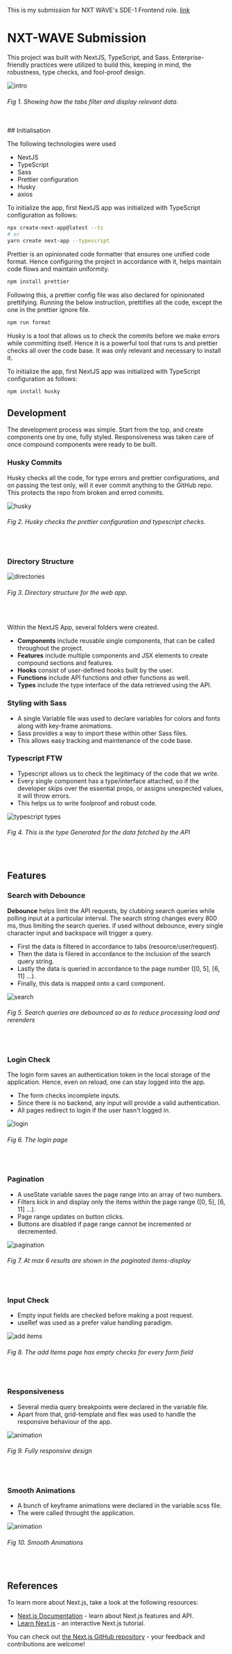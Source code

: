 This is my submission for NXT WAVE's SDE-1 Frontend role. [link](https://nxt-wave-eshaan.netlify.app/)

# NXT-WAVE Submission

This project was built with NextJS, TypeScript, and Sass. Enterprise-friendly practices were utilized to build this, keeping in mind, the robustness, type checks, and fool-proof design.

![intro](./images/tabs.gif)
<br/>
###### *Fig 1. Showing how the tabs filter and display relevant data.*
<br/>
## Initialisation

The following technologies were used

- NextJS
- TypeScript
- Sass
- Prettier configuration
- Husky
- axios

To initialize the app, first NextJS app was initialized with TypeScript configuration as follows:

```bash
npx create-next-app@latest --ts
# or
yarn create next-app --typescript
```

Prettier is an opinionated code formatter that ensures one unified code format. Hence configuring the project in accordance with it, helps maintain code flows and maintain uniformity.

```bash
npm install prettier
```

Following this, a prettier config file was also declared for opinionated prettifying. Running the below instruction, prettifies all the code, except the one in the prettier ignore file.

```bash
npm run format
```

Husky is a tool that allows us to check the commits before we make errors while committing itself. Hence it is a powerful tool that runs ts and prettier checks all over the code base. It was only relevant and necessary to install it.

To initialize the app, first NextJS app was initialized with TypeScript configuration as follows:

```bash
npm install husky
```

## Development

The development process was simple. Start from the top, and create components one by one, fully styled. Responsiveness was taken care of once compound components were ready to be built.

### Husky Commits

Husky checks all the code, for type errors and prettier configurations, and on passing the test only, will it ever commit anything to the GitHub repo. This protects the repo from broken and erred commits.

![husky](./images/husky.png)
<br/>
###### *Fig 2. Husky checks the prettier configuration and typescript checks.*
<br/>

### Directory Structure

![directories](./images/directory.png)
<br/>
###### *Fig 3. Directory structure for the web app.*
<br/>

Within the NextJS App, several folders were created.

- **Components** include reusable single components, that can be called throughout the project.
- **Features** include multiple components and JSX elements to create compound sections and features.
- **Hooks** consist of user-defined hooks built by the user.
- **Functions** include API functions and other functions as well.
- **Types** include the type interface of the data retrieved using the API.

### Styling with Sass

- A single Variable file was used to declare variables for colors and fonts along with key-frame animations.
- Sass provides a way to import these within other Sass files.
- This allows easy tracking and maintenance of the code base.

### Typescript FTW

- Typescript allows us to check the legitimacy of the code that we write.
- Every single component has a type/interface attached, so if the developer skips over the essential props, or assigns unexpected values, it will throw errors.
- This helps us to write foolproof and robust code.

![typescript types](./images/typed.png)
<br/>
###### *Fig 4. This is the type Generated for the data fetched by the API*
<br/>

## Features

### Search with Debounce

**Debounce** helps limit the API requests, by clubbing search queries while polling input at a particular interval. The search string changes every 800 ms, thus limiting the search queries. if used without debounce, every single character input and backspace will trigger a query.
- First the data is filtered in accordance to tabs (resource/user/request).
- Then the data is filered in accordance to the inclusion of the search query string.
- Lastly the data is queried in accordance to the page number ([0, 5], [6, 11] ...).
- Finally, this data is mapped onto a card component.

![search](./images/search.gif)
<br/>
###### *Fig 5. Search queries are debounced so as to reduce processing load and rerenders*
<br />

### Login Check
The login form saves an authentication token in the local storage of the application. Hence, even on reload, one can stay logged into the app.
- The form checks incomplete inputs.
- Since there is no backend, any input will provide a valid authentication.
- All pages redirect to login if the user hasn't logged in.

![login](./images/login.gif)
<br/>
###### *Fig 6. The login page*
<br />

### Pagination
- A useState variable saves the page range into an array of two numbers.
- Filters kick in and display only the items within the page range ([0, 5], [6, 11] ...).
- Page range updates on button clicks.
- Buttons are disabled if page range cannot be incremented or decremented.

![pagination](./images/pagination.gif)
<br/>
###### *Fig 7. At max 6 results are shown in the paginated items-display*
<br />

### Input Check

- Empty input fields are checked before making a post request.
- useRef was used as a prefer value handling paradigm.

![add items](./images/addItems.gif)
<br/>
###### *Fig 8. The add Items page has empty checks for every form field*
<br />

### Responsiveness

- Several media query breakpoints were declared in the variable file.
- Apart from that, grid-template and flex was used to handle the responsive behaviour of the app.

![animation](./images/responsive.gif)
<br/>
###### *Fig 9. Fully responsive design*
<br />

### Smooth Animations

- A bunch of keyframe animations were declared in the variable.scss file.
- The were called throught the application.

![animation](./images/anim.gif)
<br/>
###### *Fig 10. Smooth Animations*
<br />

## References

To learn more about Next.js, take a look at the following resources:

- [Next.js Documentation](https://nextjs.org/docs) - learn about Next.js features and API.
- [Learn Next.js](https://nextjs.org/learn) - an interactive Next.js tutorial.

You can check out [the Next.js GitHub repository](https://github.com/vercel/next.js/) - your feedback and contributions are welcome!
